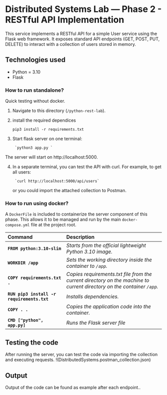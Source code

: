 # **Distributed Systems Lab — Phase 2 - RESTful API Implementation**

This service implements a RESTful API for a simple User service using the Flask web framework.
It exposes standard API endpoints (GET, POST, PUT, DELETE) to interact with a collection of users stored in memory.

## Technologies used

- Python = 3.10 
- Flask 


### How to run standalone? 
Quick testing without docker. 


1.  Navigate to this directory (`/python-rest-lab`).

2. install the required dependices 

    
    `pip3 install -r requirements.txt`

3. Start flask server on one terminal:

        `python3 app.py `
The server will start on http://localhost:5000.

4. In a separate terminal, you can test the API with curl. For example, to get all users:

        `curl http://localhost:5000/api/users`

    or you could import the attached collection to Postman. 

### How to run using docker? 
A `DockerFile` is included to containerize the server component of this phase. This allows it to be managed and run by the main 
`docker-compose.yml` file at the project root. 


| Command                                     | Description                                                                                                            |
|:--------------------------------------------|:-----------------------------------------------------------------------------------------------------------------------|
| **`FROM python:3.10-slim`**                 | *Starts from the official lightweight Python 3.10 image.*                                                              |
| **`WORKDIR /app`**                          | *Sets the working directory inside the container to `/app`.*                                                           |
| **`COPY requirements.txt .`**               | *Copies requirements.txt file from the current directory on the machine to current directory on the container `/app`.* |
| **`RUN pip3 install -r requirements.txt `** | *Installs dependencies.*                                                                                               |
| **`COPY . .`**                              | *Copies the application code into the container.*                                                                      |
| **`CMD ["python", app.py]`**                | *Runs the Flask server file*                                                                                           |

## **Testing the code**

After running the server, you can test the code via importing the collection and executing requests.
!(DistributedSystems.postman_collection.json)


## **Output**
Output of the code can be found as example after each endpoint..